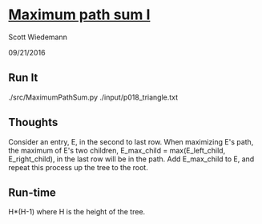 [Maximum path sum I](http://projecteuler.net/problem=18)
====================
Scott Wiedemann

09/21/2016

Run It
------
./src/MaximumPathSum.py ./input/p018_triangle.txt

Thoughts
--------
Consider an entry, E, in the second to last row.  When maximizing E's path, the maximum of E's two children, E_max_child = max(E_left_child, E_right_child), in the last row will be in the path.  Add E_max_child to E, and repeat this process up the tree to the root.

Run-time
--------
H*(H-1) where H is the height of the tree.
